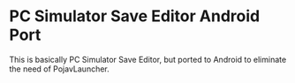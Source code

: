 # PC Simulator Save Editor Android Port

This is basically PC Simulator Save Editor, but ported to Android to eliminate the need of PojavLauncher.
